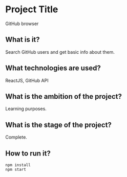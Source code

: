 # Project Title

GitHub browser

## What is it?

Search GitHub users and get basic info about them.


## What technologies are used?

ReactJS, GitHub API

## What is the ambition of the project?

Learning purposes. 

## What is the stage of the project?

Complete.

## How to run it?

```
npm install
npm start
```